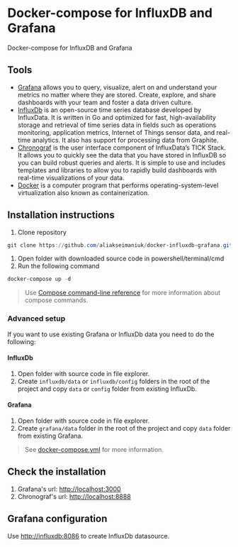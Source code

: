 # Docker-compose for InfluxDB and Grafana

Docker-compose for InfluxDB and Grafana

## Tools

* [Grafana](https://grafana.com/) allows you to query, visualize, alert on and understand your metrics no matter where they are stored. Create, explore, and share dashboards with your team and foster a data driven culture.
* [InfluxDb](https://www.influxdata.com/) is an open-source time series database developed by InfluxData. It is written in Go and optimized for fast, high-availability storage and retrieval of time series data in fields such as operations monitoring, application metrics, Internet of Things sensor data, and real-time analytics. It also has support for processing data from Graphite.
* [Chronograf](https://www.influxdata.com/time-series-platform/chronograf/) is the user interface component of InfluxData’s TICK Stack. It allows you to quickly see the data that you have stored in InfluxDB so you can build robust queries and alerts. It is simple to use and includes templates and libraries to allow you to rapidly build dashboards with real-time visualizations of your data.
* [Docker](https://www.docker.com/)  is a computer program that performs operating-system-level virtualization also known as containerization.

## Installation instructions

1. Clone repository

``` powershell
git clone https://github.com/aliakseimaniuk/docker-influxdb-grafana.git
```

1. Open folder with downloaded source code in powershell/terminal/cmd
1. Run the following command

``` powershell
docker-compose up -d
```

> Use [Compose command-line reference](https://docs.docker.com/compose/reference/) for more information about compose commands.

### Advanced setup

If you want to use existing Grafana or InfluxDb data you need to do the following:

#### InfluxDb

1. Open folder with source code in file explorer.
1. Create `influxdb/data` or `influxdb/config` folders in the root of the project and copy `data` or `config` folder from existing InfluxDb.

#### Grafana

1. Open folder with source code in file explorer.
1. Create `grafana/data` folder in the root of the project and copy `data` folder from existing Grafana.

> See [docker-compose.yml](./docker-compose.yml) for more information.

## Check the installation

1. Grafana's url: [http://localhost:3000](http://localhost:3000)
1. Chronograf's url: [http://localhost:8888](http://localhost:8888)

## Grafana configuration

Use [http://influxdb:8086](http://influxdb:8086) to create InfluxDb datasource.
